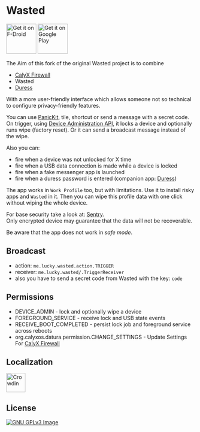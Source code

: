 # Wasted
[<img 
     src="https://fdroid.gitlab.io/artwork/badge/get-it-on.png"
     alt="Get it on F-Droid"
     height="80">](https://f-droid.org/packages/me.lucky.wasted/)
[<img 
      src="https://play.google.com/intl/en_us/badges/images/generic/en-play-badge.png" 
      alt="Get it on Google Play" 
      height="80">](https://play.google.com/store/apps/details?id=me.lucky.wasted)

The Aim of this fork of the original Wasted project is to combine 
- [CalyX Firewall](https://gitlab.com/MarleyPlant/platform-packages-apps-securityfeatures)
- Wasted
- [Duress](https://github.com/x13a/Duress)

With a more user-friendly interface which allows someone not so technical to configure privacy-friendly features.

You can use [PanicKit](https://guardianproject.info/code/panickit/), tile, shortcut or send a 
message with a secret code. On trigger, using 
[Device Administration API](https://developer.android.com/guide/topics/admin/device-admin), it 
locks a device and optionally runs wipe (factory reset). Or it can send a broadcast message 
instead of the wipe.

Also you can:
* fire when a device was not unlocked for X time
* fire when a USB data connection is made while a device is locked
* fire when a fake messenger app is launched
* fire when a duress password is entered (companion app: [Duress](https://github.com/x13a/Duress))

The app works in `Work Profile` too, but with limitations. Use it to install risky apps and 
`Wasted` in it. Then you can wipe this profile data with one click without wiping the whole device.

For base security take a look at: [Sentry](https://github.com/x13a/Sentry).  
Only encrypted device may guarantee that the data will not be recoverable.

Be aware that the app does not work in _safe mode_.

## Broadcast

* action: `me.lucky.wasted.action.TRIGGER`
* receiver: `me.lucky.wasted/.TriggerReceiver`
* also you have to send a secret code from Wasted with the key: `code`

## Permissions

* DEVICE_ADMIN - lock and optionally wipe a device
* FOREGROUND_SERVICE - receive lock and USB state events
* RECEIVE_BOOT_COMPLETED - persist lock job and foreground service across reboots
* org.calyxos.datura.permission.CHANGE_SETTINGS - Update Settings For [CalyX Firewall](https://gitlab.com/MarleyPlant/platform-packages-apps-securityfeatures)

## Localization

[<img 
     height="51" 
     src="https://badges.crowdin.net/badge/dark/crowdin-on-light@2x.png" 
     alt="Crowdin">](https://crwd.in/me-lucky-wasted)

## License

[![GNU GPLv3 Image](https://www.gnu.org/graphics/gplv3-127x51.png)](https://www.gnu.org/licenses/gpl-3.0.en.html)
